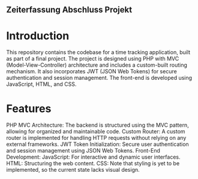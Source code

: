 ## Zeiterfassung Abschluss Projekt

# Introduction

This repository contains the codebase for a time tracking application, built as part of a final project. The project is designed using PHP with MVC (Model-View-Controller) architecture and includes a custom-built routing mechanism. It also incorporates JWT (JSON Web Tokens) for secure authentication and session management. The front-end is developed using JavaScript, HTML, and CSS.

# Features

PHP MVC Architecture: The backend is structured using the MVC pattern, allowing for organized and maintainable code.
Custom Router: A custom router is implemented for handling HTTP requests without relying on any external frameworks.
JWT Token Initialization: Secure user authentication and session management using JSON Web Tokens.
Front-End Development:
JavaScript: For interactive and dynamic user interfaces.
HTML: Structuring the web content.
CSS: Note that styling is yet to be implemented, so the current state lacks visual design.








 
